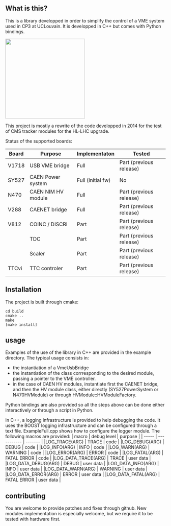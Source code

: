 ## What is this?

This is a library developped in order to simplify the control of a VME system used in CP3 at UCLouvain. It is developped in C++ but comes with Python bindings.

<img src="https://github.com/delaere/VeheMencE/blob/master/images/Logo.png" width="250">


This project is mostly a rewrite of the code developped in 2014 for the test of CMS tracker modules for the HL-LHC upgrade.

Status of the supported boards:

| Board     |  Purpose       | Implementaton   |  Tested       |
|-----------|----------------|-----------------|---------------|
| V1718     | USB VME bridge | Full   | Part (previous release) |
| SY527     | CAEN Power system | Full (initial fw)| No            |
| N470      | CAEN NIM HV module | Full             | Part (previous release) |
| V288      | CAENET bridge  | Full             | Part (previous release) |
| V812      | COINC / DISCRI | Part   | Part (previous release) |
|           | TDC            | Part   | Part (previous release) |
|           | Scaler         | Part   | Part (previous release) |
| TTCvi     | TTC controler  | Part   | Part (previous release) |

## Installation

The project is built through cmake:
```
cd build
cmake ..
make
[make install]
```

## usage

Examples of the use of the library in C++ are provided in the example directory. The typical usage consists in:
 - the instantiation of a VmeUsbBridge
 - the instantiation of the class corrresponding to the desired module, passing a pointer to the VME controller.
 - in the case of CAEN HV modules, instantiate first the CAENET bridge, and then the HV module class, either directly (SY527PowerSystem or N470HVModule) or through HVModule::HVModuleFactory.
 
 Python bindings are also provided so all the steps above can be done either interactively or through a script in Python.
 
 In C++, a logging infrastructure is provided to help debugging the code. It uses the BOOST logging infrastructure and can be configured through a text file. ExampleFull.cpp shows how to configure the logger module. The following macros are provided:
 | macro | debug level | purpose |
 | ----- | ----------- | ------- |
 |LOG_TRACE(ARG) | TRACE | code |
 |LOG_DEBUG(ARG) | DEBUG | code | 
 |LOG_INFO(ARG)  | INFO  | code |
 |LOG_WARN(ARG)  | WARNING | code |
 |LOG_ERROR(ARG) | ERROR   | code |
 |LOG_FATAL(ARG) | FATAL ERROR | code |
 |LOG_DATA_TRACE(ARG) | TRACE | user data |
 |LOG_DATA_DEBUG(ARG) | DEBUG | user data |
 |LOG_DATA_INFO(ARG)  | INFO  | user data |
 |LOG_DATA_WARN(ARG)  | WARNING | user data |
 |LOG_DATA_ERROR(ARG) | ERROR   | user data |
 |LOG_DATA_FATAL(ARG) | FATAL ERROR | user data |

## contributing

You are welcome to provide patches and fixes through github. New modules implementation is especially welcome, but we require it to be tested with hardware first.
